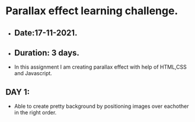 # Parallax effect learning challenge.
- ## Date:17-11-2021.
- ## Duration: 3 days. 
- In this assignment I am creating parallax effect with help of HTML,CSS and Javascript.

## DAY 1:
- Able to create pretty background by positioning images over eachother in the right order.
  




